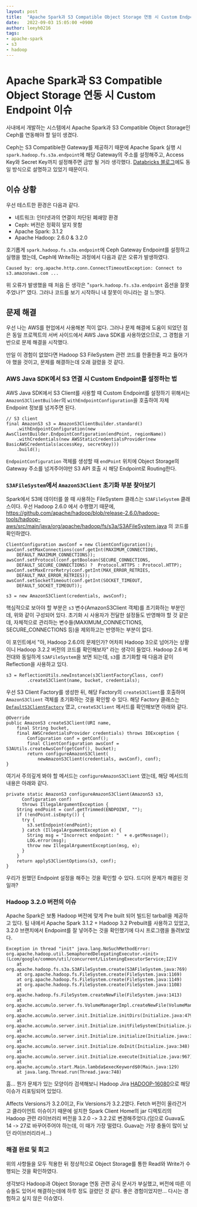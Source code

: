 ```yaml
---
layout: post
title:  "Apache Spark과 S3 Compatible Object Storage 연동 시 Custom Endpoint 이슈"
date:   2022-09-03 15:05:00 +0900
author: leeyh0216
tags:
- apache-spark
- s3
- hadoop
---
```


# Apache Spark과 S3 Compatible Object Storage 연동 시 Custom Endpoint 이슈

사내에서 개발하는 시스템에서 Apache Spark과 S3 Compatible Object Storage인 Ceph를 연동해야 할 일이 생겼다.

Ceph는 S3 Compatible한 Gateway를 제공하기 때문에 Apache Spark 실행 시 `spark.hadoop.fs.s3a.endpoint`에 해당 Gateway의 주소를 설정해주고, Access Key와 Secret Key까지 설정해주면 금방 될 거라 생각했다. [Databricks 블로그](https://docs.databricks.com/data/data-sources/aws/amazon-s3.html)에도 동일 방식으로 설명하고 있었기 때문이다.


## 이슈 상황

우선 테스트한 환경은 다음과 같다.

* 네트워크: 인터넷과의 연결이 차단된 폐쇄망 환경
* Ceph: 버전은 정확히 알지 못함
* Apache Spark: 3.1.2
* Apache Hadoop: 2.6.0 & 3.2.0

호기롭게 `spark.hadoop.fs.s3a.endpoint`에 Ceph Gateway Endpoint를 설정하고 실행을 했는데, Ceph에 Write하는 과정에서 다음과 같은 오류가 발생하였다.

```
Caused by: org.apache.http.conn.ConnectTimeoutException: Connect to s3.amazonaws.com ...
```

위 오류가 발생했을 때 처음 든 생각은 "`spark.hadoop.fs.s3a.endpoint` 옵션을 잘못 주었나?" 였다. 그러나 코드를 보기 시작하니 내 잘못이 아니라는 걸 느꼇다.

## 문제 해결

우선 나는 AWS를 현업에서 사용해본 적이 없다. 그러나 문제 해결에 도움이 되었던 점은 동일 프로젝트의 서버 사이드에서 AWS Java SDK를 사용하였으므로, 그 경험을 기반으로 문제 해결을 시작했다.

만일 이 경험이 없었다면 Hadoop S3 FileSystem 관련 코드를 한줄한줄 파고 들어가야 했을 것이고, 문제를 해결하는데 오래 걸렸을 것 같다.

### AWS Java SDK에서 S3 연결 시 Custom Endpoint를 설정하는 법

AWS Java SDK에서 S3 Client를 사용할 때 Custom Endpoint를 설정하기 위해서는 `AmazonS3ClientBuilder`의 `withEndpointConfiguration`을 호출하여 자체 Endpoint 정보를 넘겨주면 된다.

```
// S3 client
final AmazonS3 s3 = AmazonS3ClientBuilder.standard()
    .withEndpointConfiguration(new AwsClientBuilder.EndpointConfiguration(endPoint, regionName))
    .withCredentials(new AWSStaticCredentialsProvider(new BasicAWSCredentials(accessKey, secretKey)))
    .build();
```

`EndpointConfiguration` 객체를 생성할 때 `endPoint` 위치에 Object Storage의 Gateway 주소를 넘겨주어야만 S3 API 호출 시 해당 Endpoint로 Routing한다.

### `S3AFileSystem`에서 `AmazonS3Client` 초기화 부분 찾아보기

Spark에서 S3에 데이터를 쓸 때 사용하는 FileSystem 클래스는 `S3AFileSystem` 클래스이다. 우선 Hadoop 2.6.0 에서 수행했기 때문에, https://github.com/apache/hadoop/blob/release-2.6.0/hadoop-tools/hadoop-aws/src/main/java/org/apache/hadoop/fs/s3a/S3AFileSystem.java 의 코드를 확인하였다.

```
ClientConfiguration awsConf = new ClientConfiguration();
awsConf.setMaxConnections(conf.getInt(MAXIMUM_CONNECTIONS, 
    DEFAULT_MAXIMUM_CONNECTIONS));
awsConf.setProtocol(conf.getBoolean(SECURE_CONNECTIONS, 
    DEFAULT_SECURE_CONNECTIONS) ?  Protocol.HTTPS : Protocol.HTTP);
awsConf.setMaxErrorRetry(conf.getInt(MAX_ERROR_RETRIES, 
    DEFAULT_MAX_ERROR_RETRIES));
awsConf.setSocketTimeout(conf.getInt(SOCKET_TIMEOUT, 
    DEFAULT_SOCKET_TIMEOUT));

s3 = new AmazonS3Client(credentials, awsConf);
```

핵심적으로 보아야 할 부분은 `s3` 변수(AmazonS3Client 객체)를 초기화하는 부분인데, 위와 같이 구성되어 있다. 초기화 시 사용자가 전달한 설정들도 반영해야 할 것 같은데, 자체적으로 관리하는 변수들(MAXIMUM_CONNECTIONS, SECURE_CONNECTIONS 등)을 제외하고는 반영하는 부분이 없다.

이 포인트에서 "아, Hadoop 2.6.0의 문제인가? 어차피 Hadoop 3으로 넘어가는 상황이니 Hadoop 3.2.2 버전의 코드를 확인해보자" 라는 생각이 들었다. Hadoop 2.6 버전대와 동일하게 `S3AFileSystem`을 보면 되는데, `s3`를 초기화할 때 다음과 같이 Reflection을 사용하고 있다.

```
s3 = ReflectionUtils.newInstance(s3ClientFactoryClass, conf)
        .createS3Client(name, bucket, credentials);
```

우선 S3 Client Factory를 생성한 뒤, 해당 Factory의 `createS3Client`를 호출하여 `AmazonS3Client` 객체를 초기화하는 것을 확인할 수 있다. 해당 Factory 클래스는 [`DefaultS3ClientFactory`](https://github.com/apache/hadoop/blob/rel/release-3.2.2/hadoop-tools/hadoop-aws/src/main/java/org/apache/hadoop/fs/s3a/DefaultS3ClientFactory.java) 였고, `createS3Client` 메서드를 확인해보면 아래와 같다.

```
@Override
public AmazonS3 createS3Client(URI name,
    final String bucket,
    final AWSCredentialsProvider credentials) throws IOException {
        Configuration conf = getConf();
        final ClientConfiguration awsConf = S3AUtils.createAwsConf(getConf(), bucket);
        return configureAmazonS3Client(
            newAmazonS3Client(credentials, awsConf), conf);
}
```

여기서 주의깊게 봐야 할 메서드는 `configureAmazonS3Client` 였는데, 해당 메서드의 내용은 아래와 같다.

```
private static AmazonS3 configureAmazonS3Client(AmazonS3 s3,
      Configuration conf)
      throws IllegalArgumentException {
    String endPoint = conf.getTrimmed(ENDPOINT, "");
    if (!endPoint.isEmpty()) {
      try {
        s3.setEndpoint(endPoint);
      } catch (IllegalArgumentException e) {
        String msg = "Incorrect endpoint: "  + e.getMessage();
        LOG.error(msg);
        throw new IllegalArgumentException(msg, e);
      }
    }
    return applyS3ClientOptions(s3, conf);
}
```

우리가 원했던 Endpoint 설정을 해주는 것을 확인할 수 있다. 드디어 문제가 해결된 것일까?

### Hadoop 3.2.0 버전의 이슈

Apache Spark은 보통 Hadoop 버전에 맞게 Pre built 되어 빌드된 tarball을 제공하고 있다. 팀 내에서 Apache Spark 3.1.2 + Hadoop 3.2 Prebuilt를 사용하고 있었고, 3.2.0 브랜치에서 Endpoint를 잘 넣어주는 것을 확인했기에 다시 프로그램을 돌려보았다.

```
Exception in thread "init" java.lang.NoSuchMethodError: org.apache.hadoop.util.SemaphoredDelegatingExecutor.<init>(Lcom/google/common/util/concurrent/ListeningExecutorService;IZ)V
    at org.apache.hadoop.fs.s3a.S3AFileSystem.create(S3AFileSystem.java:769)
    at org.apache.hadoop.fs.FileSystem.create(FileSystem.java:1169)
    at org.apache.hadoop.fs.FileSystem.create(FileSystem.java:1149)
    at org.apache.hadoop.fs.FileSystem.create(FileSystem.java:1108)
    at org.apache.hadoop.fs.FileSystem.createNewFile(FileSystem.java:1413)
    at org.apache.accumulo.server.fs.VolumeManagerImpl.createNewFile(VolumeManagerImpl.java:184)
    at org.apache.accumulo.server.init.Initialize.initDirs(Initialize.java:479)
    at org.apache.accumulo.server.init.Initialize.initFileSystem(Initialize.java:487)
    at org.apache.accumulo.server.init.Initialize.initialize(Initialize.java:370)
    at org.apache.accumulo.server.init.Initialize.doInit(Initialize.java:348)
    at org.apache.accumulo.server.init.Initialize.execute(Initialize.java:967)
    at org.apache.accumulo.start.Main.lambda$execKeyword$0(Main.java:129)
    at java.lang.Thread.run(Thread.java:748)
```

흠... 뭔가 문제가 있는 모양이라 검색해보니 Hadoop Jira [HADOOP-16080](https://issues.apache.org/jira/browse/HADOOP-16080)으로 해당 이슈가 리포팅되어 있었다.

Affects Versions가 3.2.0이고, Fix Versions가 3.2.2였다. Fetch 버전이 올라간거고 클라이언트 이슈이기 때문에 설치한 Spark Client Home의 jar 디렉토리의 Hadoop 관련 라이브러리 버전을 3.2.0 -> 3.2.2로 변경해주었다.(덤으로 Guava도 14 -> 27로 바꾸어주어야 하는데, 이 때가 가장 떨렸다. Guava는 가장 충돌이 많이 났던 라이브러리라서...)

### 해결 완료 및 회고

위의 사항들을 모두 적용한 뒤 정상적으로 Object Storage를 통한 Read와 Write가 수행되는 것을 확인하였다.

생각보다 Hadoop과 Object Storage 연동 관련 공식 문서가 부실했고, 버전에 따른 이슈들도 있어서 해결하는데에 하루 정도 걸렸던 것 같다. 좋은 경험이었지만... 다시는 경험하고 싶지 않은 이슈였다.